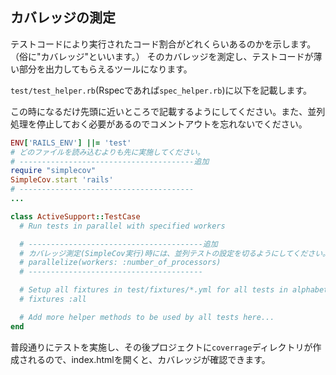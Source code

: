 ## カバレッジの測定

テストコードにより実行されたコード割合がどれくらいあるのかを示します。（俗に"カバレッジ"といいます。）
そのカバレッジを測定し、テストコードが薄い部分を出力してもらえるツールになります。

`test/test_helper.rb`(Rspecであれば`spec_helper.rb`)に以下を記載します。

この時になるだけ先頭に近いところで記載するようにしてください。また、並列処理を停止しておく必要があるのでコメントアウトを忘れないでください。

~~~~Ruby
ENV['RAILS_ENV'] ||= 'test'
# どのファイルを読み込むよりも先に実施してください。
# ---------------------------------------追加
require "simplecov"
SimpleCov.start 'rails'
# ---------------------------------------
...

class ActiveSupport::TestCase
  # Run tests in parallel with specified workers

  # ---------------------------------------追加
  # カバレッジ測定(SimpleCov実行)時には、並列テストの設定を切るようにしてください。
  # parallelize(workers: :number_of_processors)
  # ---------------------------------------

  # Setup all fixtures in test/fixtures/*.yml for all tests in alphabetical order.
  # fixtures :all

  # Add more helper methods to be used by all tests here...
end
~~~~

普段通りにテストを実施し、その後プロジェクトに`coverrage`ディレクトリが作成されるので、index.htmlを開くと、カバレッジが確認できます。